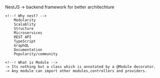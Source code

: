 NestJS -> backend framework for better architechture

```
<!--! Why nest? -->
    Modularity
    Scalablity
    Structure
    Microservices
    REST API
    TypeScript
    GraphQL
    Documentation
    Popularity/community
```

```
<!--! What is Module -->
-> Its nothing but a class which is annotated by a @Module decorator.
-> Any module can import other modules,controllers and providers.
```
